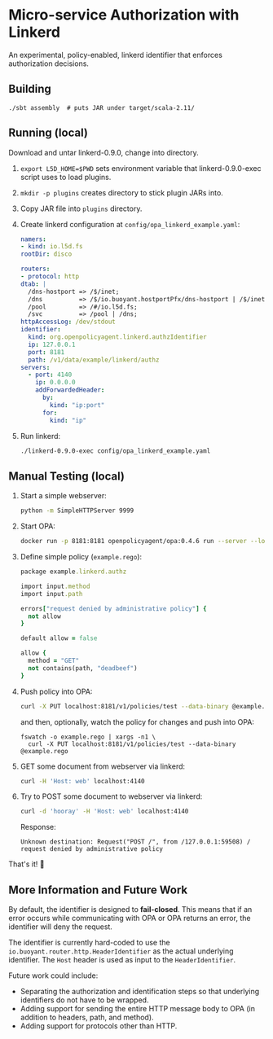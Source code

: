 # Micro-service Authorization with Linkerd

An experimental, policy-enabled, linkerd identifier that enforces authorization decisions.

## Building

```
./sbt assembly  # puts JAR under target/scala-2.11/
```

## Running (local)

Download and untar linkerd-0.9.0, change into directory.

1. `export L5D_HOME=$PWD` sets environment variable that linkerd-0.9.0-exec script uses to load plugins.
1. `mkdir -p plugins` creates directory to stick plugin JARs into.
1. Copy JAR file into `plugins` directory.
1. Create linkerd configuration at `config/opa_linkerd_example.yaml`:

    ```yaml
    namers:
    - kind: io.l5d.fs
    rootDir: disco

    routers:
    - protocol: http
    dtab: |
      /dns-hostport => /$/inet;
      /dns          => /$/io.buoyant.hostportPfx/dns-hostport | /$/inet;
      /pool         => /#/io.l5d.fs;
      /svc          => /pool | /dns;
    httpAccessLog: /dev/stdout
    identifier:
      kind: org.openpolicyagent.linkerd.authzIdentifier
      ip: 127.0.0.1
      port: 8181
      path: /v1/data/example/linkerd/authz
    servers:
      - port: 4140
        ip: 0.0.0.0
        addForwardedHeader:
          by:
            kind: "ip:port"
          for:
            kind: "ip"
    ```

1. Run linkerd:

    ```bash
    ./linkerd-0.9.0-exec config/opa_linkerd_example.yaml
    ```

## Manual Testing (local)

1. Start a simple webserver:

    ```bash
    python -m SimpleHTTPServer 9999
    ```

1. Start OPA:

    ```bash
    docker run -p 8181:8181 openpolicyagent/opa:0.4.6 run --server --log-level=debug
    ```

1. Define simple policy (`example.rego`):

    ```ruby
    package example.linkerd.authz

    import input.method
    import input.path

    errors["request denied by administrative policy"] {
      not allow
    }

    default allow = false

    allow {
      method = "GET"
      not contains(path, "deadbeef")
    }
    ```

1. Push policy into OPA:

    ```bash
    curl -X PUT localhost:8181/v1/policies/test --data-binary @example.rego
    ```

    and then, optionally, watch the policy for changes and push into OPA:

    ```
    fswatch -o example.rego | xargs -n1 \
      curl -X PUT localhost:8181/v1/policies/test --data-binary @example.rego
    ```

1. GET some document from webserver via linkerd:

    ```bash
    curl -H 'Host: web' localhost:4140
    ```

1. Try to POST some document to webserver via linkerd:

    ```bash
    curl -d 'hooray' -H 'Host: web' localhost:4140
    ```

    Response:

    ```
    Unknown destination: Request("POST /", from /127.0.0.1:59508) / request denied by administrative policy
    ```

That's it! 🎉

## More Information and Future Work

By default, the identifier is designed to **fail-closed**. This means that if
an error occurs while communicating with OPA or OPA returns an error, the
identifier will deny the request.

The identifier is currently hard-coded to use the
`io.buoyant.router.http.HeaderIdentifier` as the actual underlying identifier.
The `Host` header is used as input to the `HeaderIdentifier`.

Future work could include:

- Separating the authorization and identification steps so that underlying identifiers do not have to be wrapped.
- Adding support for sending the entire HTTP message body to OPA (in addition to headers, path, and method).
- Adding support for protocols other than HTTP.
